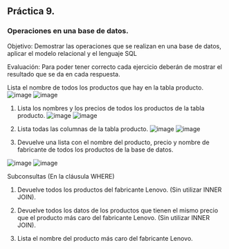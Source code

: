 ## Práctica 9.
### Operaciones en una base de datos.
Objetivo: Demostrar las operaciones que se realizan en una base de datos, aplicar el modelo relacional y el lenguaje SQL

Evaluación: Para poder tener correcto cada ejercicio deberán de mostrar el resultado que se da en cada respuesta.


Lista el nombre de todos los productos que hay en la tabla producto.
![image](https://user-images.githubusercontent.com/101668305/172985100-1fc47edb-0664-4dd4-8fec-58ce7f70da24.png)
![image](https://user-images.githubusercontent.com/101668305/172985139-4f8c9dd5-7d33-4947-9805-81e8c575591c.png)

1. Lista los nombres y los precios de todos los productos de la tabla producto.
![image](https://user-images.githubusercontent.com/101668305/172984917-2dd9a4a5-ec08-4561-8eec-3e75e3885b16.png)
![image](https://user-images.githubusercontent.com/101668305/172984966-9576441f-a45d-4a3f-8ad7-6aefb694be15.png)

2. Lista todas las columnas de la tabla producto.
![image](https://user-images.githubusercontent.com/101668305/172985212-20fbd241-d6c6-45cc-8baa-a9601b987096.png)
![image](https://user-images.githubusercontent.com/101668305/172985260-e274cfd6-6523-44b2-9c4b-f73d355103de.png)

3. Devuelve una lista con el nombre del producto, precio y nombre de fabricante de
todos los productos de la base de datos.

![image](https://user-images.githubusercontent.com/101668305/173125224-abc9cc3d-0cac-4a31-87c0-87eb0462de9b.png)
![image](https://user-images.githubusercontent.com/101668305/173125278-569ee598-e338-43f5-aa42-dee4677aee55.png)


Subconsultas (En la cláusula WHERE)
1. Devuelve todos los productos del fabricante Lenovo. (Sin utilizar INNER
JOIN).


2. Devuelve todos los datos de los productos que tienen el mismo precio que el
producto más caro del fabricante Lenovo. (Sin utilizar INNER JOIN).


3. Lista el nombre del producto más caro del fabricante Lenovo.
